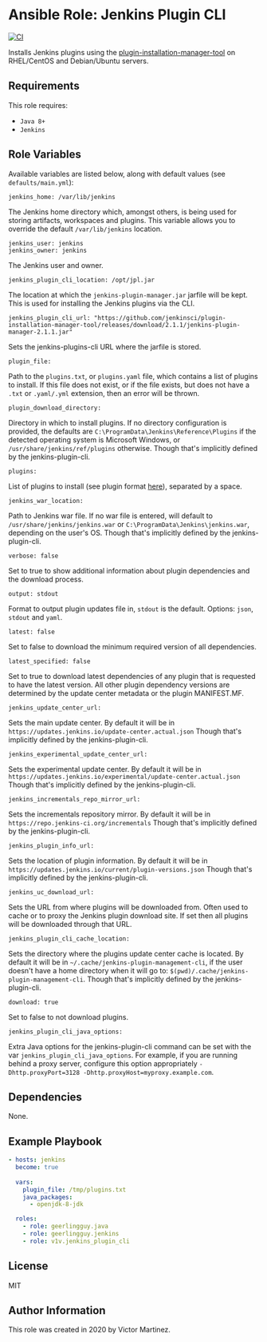 # Ansible Role: Jenkins Plugin CLI

[![CI](https://github.com/v1v/ansible-role-jenkins_plugin_cli/workflows/CI/badge.svg?event=push)](https://github.com/v1v/ansible-role-jenkins_plugin_cli/actions?query=workflow%3ACI)

Installs Jenkins plugins using the [plugin-installation-manager-tool](https://github.com/jenkinsci/plugin-installation-manager-tool) on RHEL/CentOS and Debian/Ubuntu servers.

## Requirements

This role requires:
* `Java 8+`
* `Jenkins`

## Role Variables

Available variables are listed below, along with default values (see `defaults/main.yml`):

    jenkins_home: /var/lib/jenkins

The Jenkins home directory which, amongst others, is being used for storing artifacts, workspaces and plugins. This variable allows you to override the default `/var/lib/jenkins` location.

    jenkins_user: jenkins
    jenkins_owner: jenkins

The Jenkins user and owner.

    jenkins_plugin_cli_location: /opt/jpl.jar

The location at which the `jenkins-plugin-manager.jar` jarfile will be kept. This is used for installing the Jenkins plugins via the CLI.

    jenkins_plugin_cli_url: "https://github.com/jenkinsci/plugin-installation-manager-tool/releases/download/2.1.1/jenkins-plugin-manager-2.1.1.jar"

Sets the jenkins-plugins-cli URL where the jarfile is stored.

    plugin_file:

Path to the `plugins.txt`, or `plugins.yaml` file, which contains a list of plugins to install. If this file does not exist, or if the file exists, but does not have a `.txt` or `.yaml/.yml` extension, then an error will be thrown.

    plugin_download_directory:

Directory in which to install plugins. If no directory configuration is provided, the defaults are `C:\ProgramData\Jenkins\Reference\Plugins` if the detected operating system is Microsoft Windows, or `/usr/share/jenkins/ref/plugins` otherwise. Though that's implicitly defined by the jenkins-plugin-cli.

    plugins:

List of plugins to install (see plugin format [here](https://github.com/jenkinsci/plugin-installation-manager-tool#plugin-input-format)), separated by a space.

    jenkins_war_location:

Path to Jenkins war file. If no war file is entered, will default to `/usr/share/jenkins/jenkins.war` or `C:\ProgramData\Jenkins\jenkins.war`, depending on the user's OS. Though that's implicitly defined by the jenkins-plugin-cli.

    verbose: false

Set to true to show additional information about plugin dependencies and the download process.

    output: stdout

Format to output plugin updates file in, `stdout` is the default. Options: `json`, `stdout` and `yaml`.

    latest: false

Set to false to download the minimum required version of all dependencies.

    latest_specified: false

Set to true to download latest dependencies of any plugin that is requested to have the latest version. All other plugin dependency versions are determined by the update center metadata or the plugin MANIFEST.MF.

    jenkins_update_center_url:

Sets the main update center. By default it will be in `https://updates.jenkins.io/update-center.actual.json` Though that's implicitly defined by the jenkins-plugin-cli.

    jenkins_experimental_update_center_url:

Sets the experimental update center. By default it will be in `https://updates.jenkins.io/experimental/update-center.actual.json` Though that's implicitly defined by the jenkins-plugin-cli.

    jenkins_incrementals_repo_mirror_url:

Sets the incrementals repository mirror. By default it will be in `https://repo.jenkins-ci.org/incrementals` Though that's implicitly defined by the jenkins-plugin-cli.

    jenkins_plugin_info_url:

Sets the location of plugin information. By default it will be in `https://updates.jenkins.io/current/plugin-versions.json` Though that's implicitly defined by the jenkins-plugin-cli.

    jenkins_uc_download_url:

Sets the URL from where plugins will be downloaded from. Often used to cache or to proxy the Jenkins plugin download site. If set then all plugins will be downloaded through that URL.

    jenkins_plugin_cli_cache_location:

Sets the directory where the plugins update center cache is located. By default it will be in `~/.cache/jenkins-plugin-management-cli`, if the user doesn't have a home directory when it will go to: `$(pwd)/.cache/jenkins-plugin-management-cli`. Though that's implicitly defined by the jenkins-plugin-cli.

    download: true

Set to false to not download plugins.

    jenkins_plugin_cli_java_options:

Extra Java options for the jenkins-plugin-cli command can be set with the var `jenkins_plugin_cli_java_options`. For example, if you are running behind a proxy server, configure this option appropriately `-Dhttp.proxyPort=3128 -Dhttp.proxyHost=myproxy.example.com`.

## Dependencies

None.

## Example Playbook

```yaml
- hosts: jenkins
  become: true
  
  vars:
    plugin_file: /tmp/plugins.txt
    java_packages:
      - openjdk-8-jdk

  roles:
    - role: geerlingguy.java
    - role: geerlingguy.jenkins
    - role: v1v.jenkins_plugin_cli
```

## License

MIT

## Author Information

This role was created in 2020 by Victor Martinez.